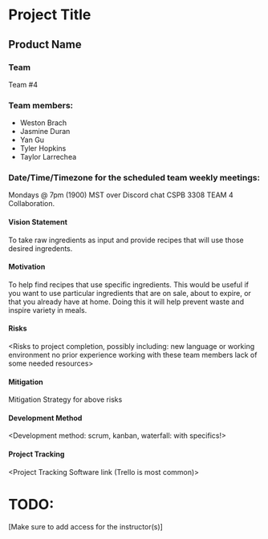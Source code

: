 # Project Title

## Product Name

### Team
Team #4

### Team members: 
- Weston Brach
- Jasmine Duran
- Yan Gu
- Tyler Hopkins
- Taylor Larrechea

### Date/Time/Timezone for the scheduled team weekly meetings: 
Mondays @ 7pm (1900) MST over Discord chat CSPB 3308 TEAM 4 Collaboration.

#### Vision Statement
  To take raw ingredients as input and provide recipes that will use those desired ingredents. 

#### Motivation 
  To help find recipes that use specific ingredients. 
  This would be useful if you want to use particular ingredients that are on sale, about to expire, or that you already have at home. 
  Doing this it will help prevent waste and inspire variety in meals. 


#### Risks
<Risks to project completion, possibly including:
new language or working environment
no prior experience working with these team members
lack of some needed resources>


#### Mitigation
Mitigation Strategy for above risks

#### Development Method
<Development method: scrum, kanban, waterfall: with specifics!>

#### Project Tracking
<Project Tracking Software link (Trello is most common)>


# TODO: 
[Make sure to add access for the instructor(s)]
